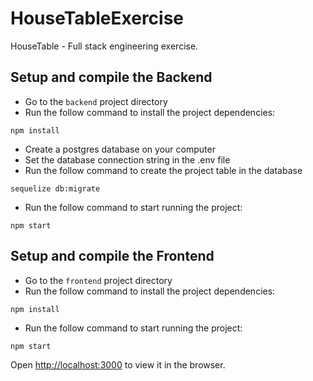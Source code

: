 # HouseTableExercise
HouseTable - Full stack engineering exercise.

## Setup and compile the Backend
- Go to the `backend` project directory
- Run the follow command to install the project dependencies:

```
npm install
```

- Create a postgres database on your computer
- Set the database connection string in the .env file
- Run the follow command to create the project table in the database

```
sequelize db:migrate
```

- Run the follow command to start running the project:

```
npm start
```

## Setup and compile the Frontend
- Go to the `frontend` project directory
- Run the follow command to install the project dependencies:

```
npm install
```

- Run the follow command to start running the project:

```
npm start
```

Open [http://localhost:3000](http://localhost:3000) to view it in the browser.
